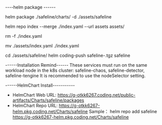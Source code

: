 ----helm package ------

helm package ./safeline/charts/ -d ./assets/safeline

helm repo index --merge ./index.yaml --url assets assets/

rm -f ./index.yaml

mv ./assets/index.yaml ./index.yaml

cd ./assets/safeline/
helm coding-push safeline-<app-version>.tgz safeline

------Installation Remind------
These services must run on the same workload node in the k8s cluster:
safeline-chaos, safeline-detector, safeline-tengine
It is recommended to use the nodeSelector setting.

------HelmChart Install-----------
- HelmChart Web URL:
https://g-otkk6267.coding.net/public-artifacts/Charts/safeline/packages
- HelmChart Repo URL:
https://g-otkk6267-helm.pkg.coding.net/Charts/safeline
Sample：
helm repo add safeline https://g-otkk6267-helm.pkg.coding.net/Charts/safeline
